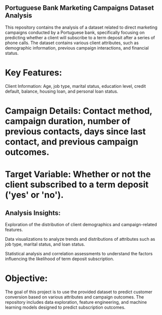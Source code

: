 ## Portuguese Bank Marketing Campaigns Dataset Analysis

This repository contains the analysis of a dataset related to direct marketing campaigns conducted by a Portuguese bank, specifically focusing on predicting whether a client will subscribe to a term deposit after a series of phone calls. The dataset contains various client attributes, such as demographic information, previous campaign interactions, and financial status.

# Key Features:
Client Information: Age, job type, marital status, education level, credit default, balance, housing loan, and personal loan status.

# Campaign Details: Contact method, campaign duration, number of previous contacts, days since last contact, and previous campaign outcomes.

# Target Variable: Whether or not the client subscribed to a term deposit ('yes' or 'no').

## Analysis Insights:
Exploration of the distribution of client demographics and campaign-related features.

Data visualizations to analyze trends and distributions of attributes such as job type, marital status, and loan status.

Statistical analysis and correlation assessments to understand the factors influencing the likelihood of term deposit subscription.

# Objective:
The goal of this project is to use the provided dataset to predict customer conversion based on various attributes and campaign outcomes. The repository includes data exploration, feature engineering, and machine learning models designed to predict subscription outcomes.


